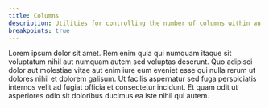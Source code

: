 ```yaml
---
title: Columns
description: Utilities for controlling the number of columns within an element.
breakpoints: true
---
```

<div>
    <table-utility prefix="column" property="columns" class="mb-lg"></table-utility>
    <card-example>
      <p class="columns-3 gap-sm">
        Lorem ipsum dolor sit amet. Rem enim quia qui numquam itaque sit voluptatum nihil aut numquam autem sed voluptas deserunt. Quo adipisci dolor aut molestiae vitae aut enim iure eum eveniet esse qui nulla rerum ut dolores nihil et dolorem galisum. Ut facilis aspernatur sed fuga perspiciatis internos velit ad fugiat officia et consectetur incidunt. Et quam odit ut asperiores odio sit doloribus ducimus ea iste nihil qui autem.
      </p>
    </card-example>
</div>